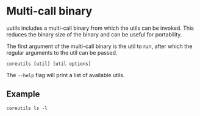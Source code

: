 #  Multi-call binary
uutils includes a multi-call binary from which the utils can be invoked. This
reduces the binary size of the binary and can be useful for portability.

The first argument of the multi-call binary is the util to run, after which
the regular arguments to the util can be passed.

```shell
coreutils [util] [util options]
```

The `--help` flag will print a list of available utils.

## Example
```
coreutils ls -l
```